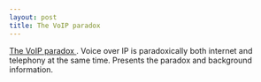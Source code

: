 ```yaml
---
layout: post
title: The VoIP paradox 
---
```



<a href="/projects/ict/voip_paradox.html">The VoIP paradox </a>. Voice over IP is paradoxically both internet and telephony at the same time. Presents the paradox and background information.
